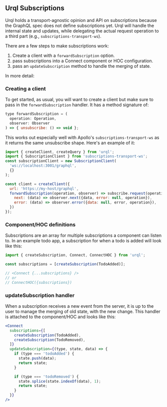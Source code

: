 ## Urql Subscriptions

Urql holds a transport-agnostic opinion and API on subscriptions because the GraphQL spec does not define subscriptions yet. Urql will handle the internal
state and updates, while delegating the actual request operation to a third part (e.g., `subscriptions-transport-ws`).

There are a few steps to make subscriptions work:

1. Create a client with a `forwardSubscription` option.
1. pass subscriptions into a Connect component or HOC configuration.
1. pass an `updateSubscription` method to handle the merging of state.

In more detail:

### Creating a client

To get started, as usual, you will want to create a client but make sure to pass in the `forwardSubscription` handler. It has a method signature of:

```jsx
type forwardSubscription = (
  operation: Operation,
  observer: Observer
) => { unsubscribe: () => void };
```

This works out especially well with Apollo's `subscriptions-transport-ws` as it returns the same unsubscribe shape. Here's an example of it:

```jsx
import { createClient, createQuery } from 'urql';
import { SubscriptionClient } from 'subscriptions-transport-ws';
const subscriptionClient = new SubscriptionClient(
  'ws://localhost:3001/graphql',
  {}
);

const client = createClient({
  url: 'https://my-host/graphql',
  forwardSubscription(operation, observer) => subscribe.request(operation).subscribe({
    next: (data) => observer.next({data, error: null, operation}),
    error: (data) => observer.error({data: null, error, operation}),
  })
});
```

### Component/HOC definitions

Subscriptions are an array for multiple subscriptions a component can listen to. In an example todo app, a subscription for when a todo is added will look like this:

```jsx
import { createSubscription, Connect, ConnectHOC } from 'urql';

const subscriptions = [createSubscription(TodoAdded)];

// <Connect {...subscriptions} />
// or
// ConnectHOC({subscriptions})
```

### updateSubscription handler

When a subscription receives a new event from the server, it is up to the user to manage the merging of old state, with the new change. This handler is attached to the component/HOC and looks like this:

```jsx
<Connect
  subscriptions={[
    createSubscription(TodoAdded),
    createSubscription(TodoRemoved),
  ]}
  updateSubscription={(type, state, data) => {
    if (type === 'todoAdded') {
      state.push(data);
      return state;
    }

    if (type === 'todoRemoved') {
      state.splice(state.indexOf(data), 1);
      return state;
    }
  }}
/>
```
